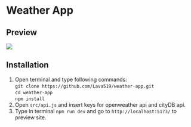# Weather App
## Preview
![](docs/Preview.gif)
## Installation
1. Open terminal and type following commands:\
    `git clone https://github.com/Lava519/weather-app.git`\
    `cd weather-app`\
    `npm install`
3. Open `src/api.js` and insert keys for openweather api and cityDB api.
4. Type in terminal `npm run dev` and go to `http://localhost:5173/` to preview site.
  
